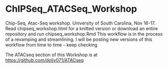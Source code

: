 # ChIPSeq_ATACSeq_Workshop
Chip-Seq, Atac-Seq workshop. University of South Carolina, Nov 16-17.  
Read chipseq_workshop.html for a knitted version or download an entire repository and run chipseq_workshop.Rmd
This workflow is in the process of a revamping and streamlining.
I will be posting new versions of this workflow from time to time - keep checking

The ATACseq section of this Workshop is at https://github.com/doliv071/ATACseq


